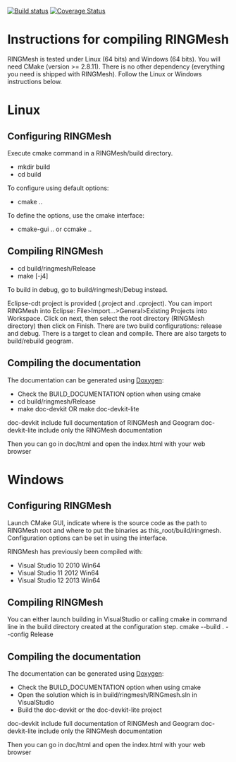[![Build status](https://ci.appveyor.com/api/projects/status/d2hkhxnlb4ke6gy0/branch/default?svg=true)](https://ci.appveyor.com/project/ArnaudBotella/ringmesh/branch/default) [![Coverage Status](https://coveralls.io/repos/bitbucket/ring_team/ringmesh/badge.svg?branch=master)](https://coveralls.io/bitbucket/ring_team/ringmesh?branch=master)

Instructions for compiling RINGMesh
===================================

RINGMesh is tested under Linux (64 bits) and Windows (64 bits).
You will need CMake (version >= 2.8.11). There is no other dependency (everything
 you need is shipped with RINGMesh). Follow the Linux or Windows instructions below.

Linux
=====

Configuring RINGMesh
------------------

Execute cmake command in a RINGMesh/build directory.

* mkdir build
* cd build

To configure using default options:

* cmake ..

To define the options, use the cmake interface:

* cmake-gui .. or ccmake ..


Compiling RINGMesh
------------------

* cd build/ringmesh/Release
* make [-j4]

To build in debug, go to build/ringmesh/Debug instead.

Eclipse-cdt project is provided (.project and .cproject). You can import RINGMesh into
Eclipse: File>Import...>General>Existing Projects into Workspace. Click on next, then
select the root directory (RINGMesh directory) then click on Finish. There are two
build configurations: release and debug. There is a target to clean and compile. There are
also targets to build/rebuild geogram.

Compiling the documentation
---------------------------

The documentation can be generated using [Doxygen](http://www.stack.nl/~dimitri/doxygen/):

* Check the BUILD_DOCUMENTATION option when using cmake
* cd build/ringmesh/Release
* make doc-devkit OR make doc-devkit-lite

doc-devkit include full documentation of RINGMesh and Geogram
doc-devkit-lite include only the RINGMesh documentation

Then you can go in doc/html and open the index.html with your web browser

Windows
=======

Configuring RINGMesh
------------------

Launch CMake GUI, indicate where is the source code as the path to RINGMesh root and 
where to put the binaries as this_root/build/ringmesh.
Configuration options can be set in using the interface.

RINGMesh has previously been compiled with:

* Visual Studio 10 2010 Win64
* Visual Studio 11 2012 Win64
* Visual Studio 12 2013 Win64


Compiling RINGMesh
------------------

You can either launch building in VisualStudio or calling cmake in command line
in the build directory created at the configuration step.
  cmake --build . --config Release

Compiling the documentation
---------------------------

The documentation can be generated using [Doxygen](http://www.stack.nl/~dimitri/doxygen/):

* Check the BUILD_DOCUMENTATION option when using cmake
* Open the solution which is in build/ringmesh/RINGmesh.sln in VisualStudio
* Build the doc-devkit or the doc-devkit-lite project

doc-devkit include full documentation of RINGMesh and Geogram
doc-devkit-lite include only the RINGMesh documentation

Then you can go in doc/html and open the index.html with your web browser